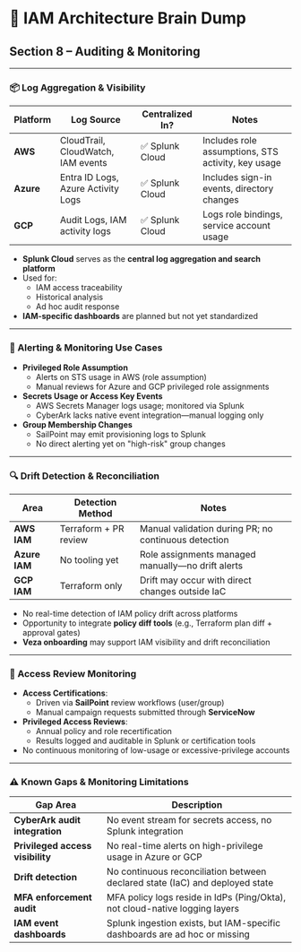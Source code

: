 # 🧠 IAM Architecture Brain Dump  
## Section 8 – Auditing & Monitoring

---

### 📦 Log Aggregation & Visibility

| Platform | Log Source                         | Centralized In? | Notes                                               |
|----------|-------------------------------------|------------------|-----------------------------------------------------|
| **AWS**  | CloudTrail, CloudWatch, IAM events | ✅ Splunk Cloud   | Includes role assumptions, STS activity, key usage  |
| **Azure**| Entra ID Logs, Azure Activity Logs | ✅ Splunk Cloud   | Includes sign-in events, directory changes          |
| **GCP**  | Audit Logs, IAM activity logs       | ✅ Splunk Cloud   | Logs role bindings, service account usage           |

- **Splunk Cloud** serves as the **central log aggregation and search platform**
- Used for:
  - IAM access traceability
  - Historical analysis
  - Ad hoc audit response
- **IAM-specific dashboards** are planned but not yet standardized

---

### 🔔 Alerting & Monitoring Use Cases

- **Privileged Role Assumption**
  - Alerts on STS usage in AWS (role assumption)
  - Manual reviews for Azure and GCP privileged role assignments
- **Secrets Usage or Access Key Events**
  - AWS Secrets Manager logs usage; monitored via Splunk
  - CyberArk lacks native event integration—manual logging only
- **Group Membership Changes**
  - SailPoint may emit provisioning logs to Splunk
  - No direct alerting yet on "high-risk" group changes

---

### 🔍 Drift Detection & Reconciliation

| Area         | Detection Method       | Notes                                                     |
|--------------|------------------------|-----------------------------------------------------------|
| **AWS IAM**  | Terraform + PR review  | Manual validation during PR; no continuous detection       |
| **Azure IAM**| No tooling yet         | Role assignments managed manually—no drift alerts         |
| **GCP IAM**  | Terraform only         | Drift may occur with direct changes outside IaC           |

- No real-time detection of IAM policy drift across platforms
- Opportunity to integrate **policy diff tools** (e.g., Terraform plan diff + approval gates)
- **Veza onboarding** may support IAM visibility and drift reconciliation

---

### 🔐 Access Review Monitoring

- **Access Certifications**:
  - Driven via **SailPoint** review workflows (user/group)
  - Manual campaign requests submitted through **ServiceNow**
- **Privileged Access Reviews**:
  - Annual policy and role recertification
  - Results logged and auditable in Splunk or certification tools
- No continuous monitoring of low-usage or excessive-privilege accounts

---

### ⚠️ Known Gaps & Monitoring Limitations

| Gap Area                     | Description                                                                 |
|------------------------------|-----------------------------------------------------------------------------|
| **CyberArk audit integration** | No event stream for secrets access, no Splunk integration                  |
| **Privileged access visibility** | No real-time alerts on high-privilege usage in Azure or GCP                |
| **Drift detection**          | No continuous reconciliation between declared state (IaC) and deployed state |
| **MFA enforcement audit**    | MFA policy logs reside in IdPs (Ping/Okta), not cloud-native logging layers |
| **IAM event dashboards**     | Splunk ingestion exists, but IAM-specific dashboards are ad hoc or missing   |
